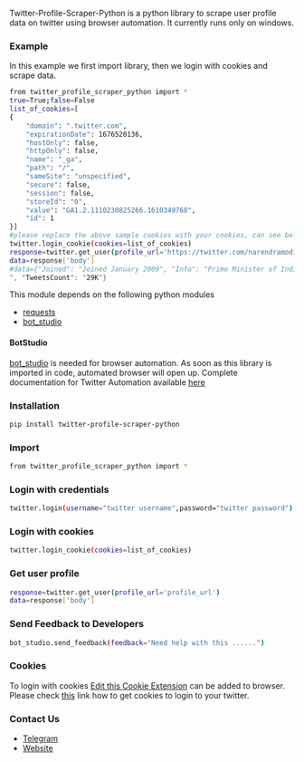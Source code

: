 Twitter-Profile-Scraper-Python is a python library to scrape user profile data on twitter using browser automation. 
It currently runs only on windows.

### Example
In this example we first import library, then we login with cookies and scrape data.
```sh
from twitter_profile_scraper_python import *
true=True;false=False
list_of_cookies=[
{
    "domain": ".twitter.com",
    "expirationDate": 1676520136,
    "hostOnly": false,
    "httpOnly": false,
    "name": "_ga",
    "path": "/",
    "sameSite": "unspecified",
    "secure": false,
    "session": false,
    "storeId": "0",
    "value": "GA1.2.1110230825266.1610349768",
    "id": 1
}]
#please replace the above sample cookies with your cookies, can see below link of how to fetch cookies
twitter.login_cookie(cookies=list_of_cookies)
response=twitter.get_user(profile_url='https://twitter.com/narendramodi')
data=response['body']
#data={"Joined": "Joined January 2009", "Info": "Prime Minister of India", "DOB": "Born September 17", "Following": "2349", "Website": "https://t.co/zzYhUUfq6i?amp=1", "Followers": "65.7M", "Location": "India", "Twitter_Id": "@narendramodi", "Name": "Narendra Modi
", "TweetsCount": "29K"}
```

This module depends on the following python modules
* [requests](https://pypi.org/project/requests/)
* [bot_studio](https://pypi.org/project/bot_studio/)

#### BotStudio
[bot_studio](https://pypi.org/project/bot_studio/) is needed for browser automation. As soon as this library is imported in code, automated browser will open up.
Complete documentation for Twitter Automation available [here](https://twitter-api.datakund.com/en/latest/)

### Installation

```sh
pip install twitter-profile-scraper-python
```

### Import
```sh
from twitter_profile_scraper_python import *
```

### Login with credentials
```sh
twitter.login(username="twitter username",password="twitter password")
```

### Login with cookies
```sh
twitter.login_cookie(cookies=list_of_cookies)
```

### Get user profile
```sh
response=twitter.get_user(profile_url='profile_url')
data=response['body']
```

### Send Feedback to Developers
```sh
bot_studio.send_feedback(feedback="Need help with this ......")
```

### Cookies
To login with cookies [Edit this Cookie Extension](https://chrome.google.com/webstore/detail/editthiscookie/fngmhnnpilhplaeedifhccceomclgfbg?hl=en) can be added to browser. Please check [this](https://abhishek-chaudhary.medium.com/how-to-get-cookies-of-any-website-from-browser-22b3d6348ed2) link how to get cookies to login to your twitter.

### Contact Us
* [Telegram](https://t.me/datakund)
* [Website](https://datakund.com)

